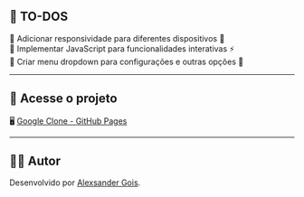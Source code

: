 ## 📌 **TO-DOS**  
🔹 Adicionar responsividade para diferentes dispositivos 📱  
🔹 Implementar JavaScript para funcionalidades interativas ⚡  
🔹 Criar menu dropdown para configurações e outras opções 📂  

---

## 🔗 **Acesse o projeto**  
🖥️ [Google Clone - GitHub Pages]([https://SEU_USUARIO.github.io/30-project-clones-in-30-day/1.%20Google/index.html](https://alxgois.github.io/30-project-clones-in-30-day/1.%20Google/index.html))  

---

## 👨‍💻 **Autor**  
Desenvolvido por [Alexsander Gois](https://github.com/alxgois).  
